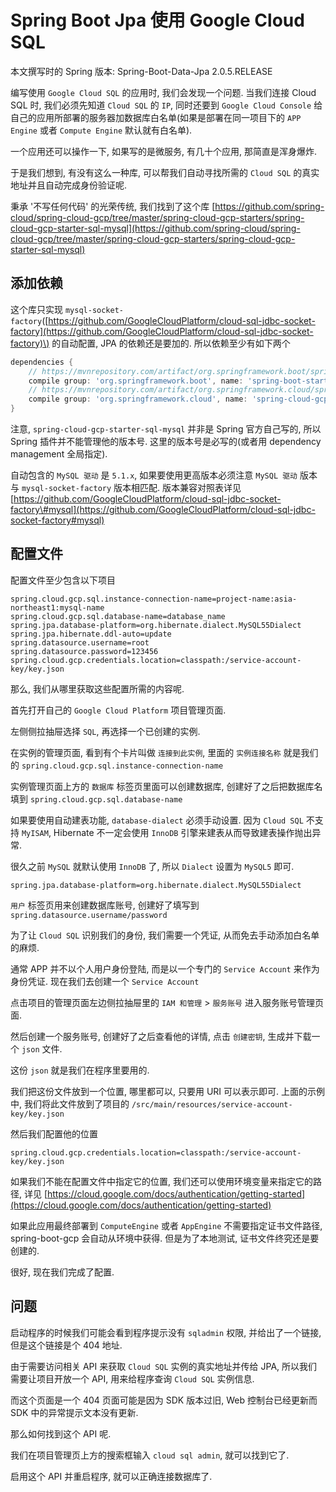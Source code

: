 # Spring Boot Jpa 使用 Google Cloud SQL

本文撰写时的 Spring 版本: Spring-Boot-Data-Jpa 2.0.5.RELEASE

编写使用 `Google Cloud SQL` 的应用时, 我们会发现一个问题. 当我们连接 Cloud SQL 时, 我们必须先知道 `Cloud SQL` 的 `IP`, 同时还要到 `Google Cloud Console` 给自己的应用所部署的服务器加数据库白名单\(如果是部署在同一项目下的 `APP Engine` 或者 `Compute Engine` 默认就有白名单\).

一个应用还可以操作一下, 如果写的是微服务, 有几十个应用, 那简直是浑身爆炸.

于是我们想到, 有没有这么一种库, 可以帮我们自动寻找所需的 `Cloud SQL` 的真实地址并且自动完成身份验证呢.

秉承 '不写任何代码' 的光荣传统, 我们找到了这个库 [https://github.com/spring-cloud/spring-cloud-gcp/tree/master/spring-cloud-gcp-starters/spring-cloud-gcp-starter-sql-mysql](https://github.com/spring-cloud/spring-cloud-gcp/tree/master/spring-cloud-gcp-starters/spring-cloud-gcp-starter-sql-mysql)

## 添加依赖

这个库只实现 `mysql-socket-factory`\([https://github.com/GoogleCloudPlatform/cloud-sql-jdbc-socket-factory](https://github.com/GoogleCloudPlatform/cloud-sql-jdbc-socket-factory)\) 的自动配置, JPA 的依赖还是要加的. 所以依赖至少有如下两个

```groovy
dependencies {
    // https://mvnrepository.com/artifact/org.springframework.boot/spring-boot-starter-data-jpa
    compile group: 'org.springframework.boot', name: 'spring-boot-starter-data-jpa'
    // https://mvnrepository.com/artifact/org.springframework.cloud/spring-cloud-gcp-starter-sql-mysql
    compile group: 'org.springframework.cloud', name: 'spring-cloud-gcp-starter-sql-mysql', version: '1.0.0.RELEASE'
}
```

注意, `spring-cloud-gcp-starter-sql-mysql` 并非是 Spring 官方自己写的, 所以 Spring 插件并不能管理他的版本号. 这里的版本号是必写的\(或者用 dependency management 全局指定\).

自动包含的 `MySQL 驱动` 是 `5.1.x`, 如果要使用更高版本必须注意 `MySQL 驱动` 版本与 `mysql-socket-factory` 版本相匹配. 版本兼容对照表详见 [https://github.com/GoogleCloudPlatform/cloud-sql-jdbc-socket-factory\#mysql](https://github.com/GoogleCloudPlatform/cloud-sql-jdbc-socket-factory#mysql)

## 配置文件

配置文件至少包含以下项目

```text
spring.cloud.gcp.sql.instance-connection-name=project-name:asia-northeast1:mysql-name
spring.cloud.gcp.sql.database-name=database_name
spring.jpa.database-platform=org.hibernate.dialect.MySQL55Dialect
spring.jpa.hibernate.ddl-auto=update
spring.datasource.username=root
spring.datasource.password=123456
spring.cloud.gcp.credentials.location=classpath:/service-account-key/key.json
```

那么, 我们从哪里获取这些配置所需的内容呢.

首先打开自己的 `Google Cloud Platform` 项目管理页面.

左侧侧拉抽屉选择 `SQL`, 再选择一个已创建的实例.

在实例的管理页面, 看到有个卡片叫做 `连接到此实例`, 里面的 `实例连接名称` 就是我们的 `spring.cloud.gcp.sql.instance-connection-name`

实例管理页面上方的 `数据库` 标签页里面可以创建数据库, 创建好了之后把数据库名填到 `spring.cloud.gcp.sql.database-name`

如果要使用自动建表功能, `database-dialect` 必须手动设置. 因为 `Cloud SQL` 不支持 `MyISAM`, Hibernate 不一定会使用 `InnoDB` 引擎来建表从而导致建表操作抛出异常.

很久之前 `MySQL` 就默认使用 `InnoDB` 了, 所以 `Dialect` 设置为 `MySQL5` 即可.

```text
spring.jpa.database-platform=org.hibernate.dialect.MySQL55Dialect
```

`用户` 标签页用来创建数据库账号, 创建好了填写到 `spring.datasource.username/password`

为了让 `Cloud SQL` 识别我们的身份, 我们需要一个凭证, 从而免去手动添加白名单的麻烦.

通常 APP 并不以个人用户身份登陆, 而是以一个专门的 `Service Account` 来作为身份凭证. 现在我们去创建一个 `Service Account`

点击项目的管理页面左边侧拉抽屉里的 `IAM 和管理` &gt; `服务账号` 进入服务账号管理页面.

然后创建一个服务账号, 创建好了之后查看他的详情, 点击 `创建密钥`, 生成并下载一个 `json` 文件.

这份 `json` 就是我们在程序里要用的.

我们把这份文件放到一个位置, 哪里都可以, 只要用 URI 可以表示即可. 上面的示例中, 我们将此文件放到了项目的 `/src/main/resources/service-account-key/key.json`

然后我们配置他的位置

```text
spring.cloud.gcp.credentials.location=classpath:/service-account-key/key.json
```

如果我们不能在配置文件中指定它的位置, 我们还可以使用环境变量来指定它的路径, 详见 [https://cloud.google.com/docs/authentication/getting-started](https://cloud.google.com/docs/authentication/getting-started)

如果此应用最终部署到 `ComputeEngine` 或者 `AppEngine` 不需要指定证书文件路径, spring-boot-gcp 会自动从环境中获得. 但是为了本地测试, 证书文件终究还是要创建的.

很好, 现在我们完成了配置.

## 问题

启动程序的时候我们可能会看到程序提示没有 `sqladmin` 权限, 并给出了一个链接, 但是这个链接是个 404 地址.

由于需要访问相关 API 来获取 `Cloud SQL` 实例的真实地址并传给 JPA, 所以我们需要让项目开放一个 API, 用来给程序查询 `Cloud SQL` 实例信息.

而这个页面是一个 404 页面可能是因为 SDK 版本过旧, Web 控制台已经更新而 SDK 中的异常提示文本没有更新.

那么如何找到这个 API 呢.

我们在项目管理页上方的搜索框输入 `cloud sql admin`, 就可以找到它了.

启用这个 API 并重启程序, 就可以正确连接数据库了.

